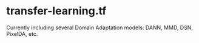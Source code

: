 # transfer-learning.tf
Currently including several Domain Adaptation models: DANN, MMD, DSN, PixelDA, etc.
